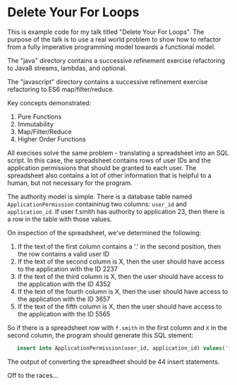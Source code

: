 # Delete Your For Loops
This is example code for my talk titled "Delete Your For Loops".  The purpose of the talk is to use a real world problem to show how to refactor from a fully imperative programming model towards a functional model.

The "java" directory contains a successive refinement exercise refactoring to Java8 streams, lambdas, and optional.

The "javascript" directory contains a successive refinement exercise refactoring to ES6 map/filter/reduce.

Key concepts demonstrated:

1. Pure Functions
2. Immutability
3. Map/Filter/Reduce
4. Higher Order Functions

All execises solve the same problem - translating a spreadsheet into an SQL script.  In this case, the spreadsheet contains rows of user IDs and the application permissions that should be granted to each user.  The spreadsheet also contains a lot of other information that is helpful to a human, but not necessary for the program.

The authority model is simple.  There is a database table named `ApplicationPermission` containinug two columns: `user_id` and `application_id`.  If user f.smith has authority to application 23, then there is a row in the table with those values.

On inspection of the spreadsheet, we've determined the following:

1. If the text of the first column contains a '.' in the second position, then the row contains a valid user ID
2. If the text of the second column is X, then the user should have access to the application with the ID 2237
3. If the text of the third column is X, then the user should have access to the application with the ID 4352
4. If the text of the fourth column is X, then the user should have access to the application with the ID 3657
5. If the text of the fifth column is X, then the user should have access to the application with the ID 5565

So if there is a spreadsheet row with `f.smith` in the first column and `X` in the second column, the program should generate this SQL stement:

```sql
   insert into ApplicationPermission(user_id, application_id) values('f.smith', 2237);
```

The output of converting the spreadheet should be 44 insert statements.

Off to the races...
